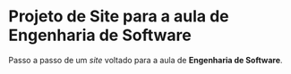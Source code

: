# Projeto de Site para a aula de Engenharia de Software

Passo a passo de um *site* voltado para a aula de **Engenharia de Software**.
